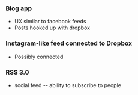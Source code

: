 
### Blog app

- UX similar to facebook feeds
- Posts hooked up with dropbox 

### Instagram-like feed connected to Dropbox

- Possibly connected 

### RSS 3.0

- social feed -- ability to subscribe to people
